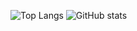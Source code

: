 ![Top Langs](https://github-readme-stats.vercel.app/api/top-langs/?username=03milosevicN&layout=compact&theme=tokyonight)
![GitHub stats](https://github-readme-stats.vercel.app/api?username=03milosevicN&layout=compact&show_icons=true&theme=tokyonight)

